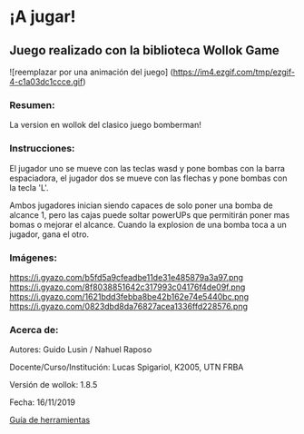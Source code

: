# ¡A jugar! 

## Juego realizado con la biblioteca Wollok Game

![reemplazar por una animación del juego]
(https://im4.ezgif.com/tmp/ezgif-4-c1a03dc1ccce.gif)

### Resumen:
La version en wollok del clasico juego bomberman!


### Instrucciones:
 El jugador uno se mueve con las teclas wasd y pone bombas con la barra espaciadora, el jugador dos se mueve con las flechas y pone bombas con la tecla 'L'.
 
 Ambos jugadores inician siendo capaces de solo poner una bomba de alcance 1, pero las cajas puede soltar powerUPs que permitirán poner mas bomas o mejorar el alcance.
 Cuando la explosion de una bomba toca a un jugador, gana el otro.
 
### Imágenes:
https://i.gyazo.com/b5fd5a9cfeadbe11de31e485879a3a97.png
https://i.gyazo.com/8f8038851642c317993c04176f4de09f.png
https://i.gyazo.com/1621bdd3febba8be42b162e74e5440bc.png
https://i.gyazo.com/0823dbd8da76827acea1336ffd228576.png

### Acerca de:

Autores: Guido Lusin / Nahuel Raposo

Docente/Curso/Institución: Lucas Spigariol, K2005, UTN FRBA

Versión de wollok: 1.8.5

Fecha: 16/11/2019

[Guía de herramientas](https://www.wollok.org/documentacion/conceptos/)

